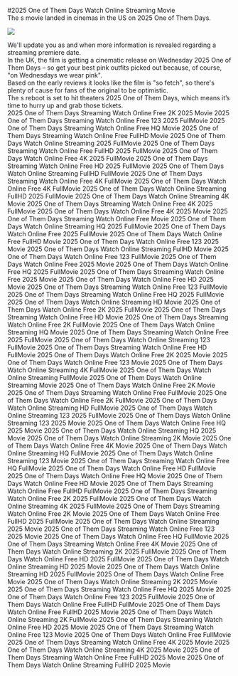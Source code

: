 #2025 One of Them Days Watch Online Streaming Movie  
The s movie landed in cinemas in the US on 2025 One of Them Days.  
  
[![](https://i.imgur.com/qSNzIqt.png)](https://movie.rssnews.media/JbmqGmeo.php)  
  
We'll update you as and when more information is revealed regarding a streaming premiere date.  
In the UK, the film is getting a cinematic release on Wednesday 2025 One of Them Days – so get your best pink outfits picked out because, of course, "on Wednesdays we wear pink".  
Based on the early reviews it looks like the film is "so fetch", so there's plenty of cause for fans of the original to be optimistic.  
The s reboot is set to hit theaters 2025 One of Them Days, which means it’s time to hurry up and grab those tickets.  
2025 One of Them Days Streaming Watch Online Free 2K 2025 Movie
2025 One of Them Days Streaming Watch Online Free 123 2025 FullMovie
2025 One of Them Days Streaming Watch Online Free HQ Movie
2025 One of Them Days Streaming Watch Online Free FullHD Movie
2025 One of Them Days Watch Online Streaming 2025 FullMovie
2025 One of Them Days Streaming Watch Online Free FullHD 2025 FullMovie
2025 One of Them Days Watch Online Free 4K 2025 FullMovie
2025 One of Them Days Streaming Watch Online Free HD 2025 FullMovie
2025 One of Them Days Watch Online Streaming FullHD FullMovie
2025 One of Them Days Streaming Watch Online Free 4K FullMovie
2025 One of Them Days Watch Online Free 4K FullMovie
2025 One of Them Days Watch Online Streaming FullHD 2025 FullMovie
2025 One of Them Days Watch Online Streaming 4K Movie
2025 One of Them Days Streaming Watch Online Free 4K 2025 FullMovie
2025 One of Them Days Watch Online Free 4K 2025 Movie
2025 One of Them Days Streaming Watch Online Free Movie
2025 One of Them Days Watch Online Streaming HQ 2025 FullMovie
2025 One of Them Days Watch Online Free 2025 FullMovie
2025 One of Them Days Watch Online Free FullHD Movie
2025 One of Them Days Watch Online Free 123 2025 Movie
2025 One of Them Days Watch Online Streaming FullHD Movie
2025 One of Them Days Watch Online Free 123 FullMovie
2025 One of Them Days Watch Online Free 2025 Movie
2025 One of Them Days Watch Online Free HQ 2025 FullMovie
2025 One of Them Days Streaming Watch Online Free 2025 Movie
2025 One of Them Days Watch Online Free HD 2025 Movie
2025 One of Them Days Streaming Watch Online Free 123 FullMovie
2025 One of Them Days Streaming Watch Online Free HQ 2025 FullMovie
2025 One of Them Days Watch Online Streaming HD Movie
2025 One of Them Days Watch Online Free 2K 2025 FullMovie
2025 One of Them Days Streaming Watch Online Free HD Movie
2025 One of Them Days Streaming Watch Online Free 2K FullMovie
2025 One of Them Days Watch Online Streaming HQ Movie
2025 One of Them Days Streaming Watch Online Free 2025 FullMovie
2025 One of Them Days Watch Online Streaming 123 FullMovie
2025 One of Them Days Streaming Watch Online Free HD FullMovie
2025 One of Them Days Watch Online Free 2K 2025 Movie
2025 One of Them Days Watch Online Free 123 Movie
2025 One of Them Days Watch Online Streaming 4K FullMovie
2025 One of Them Days Watch Online Streaming FullMovie
2025 One of Them Days Watch Online Streaming Movie
2025 One of Them Days Watch Online Free 2K Movie
2025 One of Them Days Streaming Watch Online Free FullMovie
2025 One of Them Days Watch Online Free 2K FullMovie
2025 One of Them Days Watch Online Streaming HD FullMovie
2025 One of Them Days Watch Online Streaming 123 2025 FullMovie
2025 One of Them Days Watch Online Streaming 123 2025 Movie
2025 One of Them Days Watch Online Free HQ 2025 Movie
2025 One of Them Days Watch Online Streaming HQ 2025 Movie
2025 One of Them Days Watch Online Streaming 2K Movie
2025 One of Them Days Watch Online Free 4K Movie
2025 One of Them Days Watch Online Streaming HQ FullMovie
2025 One of Them Days Watch Online Streaming 123 Movie
2025 One of Them Days Streaming Watch Online Free HQ FullMovie
2025 One of Them Days Watch Online Free HD FullMovie
2025 One of Them Days Watch Online Free HQ Movie
2025 One of Them Days Watch Online Free HD Movie
2025 One of Them Days Streaming Watch Online Free FullHD FullMovie
2025 One of Them Days Streaming Watch Online Free 2K 2025 FullMovie
2025 One of Them Days Watch Online Streaming 4K 2025 FullMovie
2025 One of Them Days Streaming Watch Online Free 2K Movie
2025 One of Them Days Watch Online Free FullHD 2025 FullMovie
2025 One of Them Days Watch Online Streaming 2025 Movie
2025 One of Them Days Streaming Watch Online Free 123 2025 Movie
2025 One of Them Days Watch Online Free HQ FullMovie
2025 One of Them Days Streaming Watch Online Free 4K Movie
2025 One of Them Days Watch Online Streaming 2K 2025 FullMovie
2025 One of Them Days Watch Online Free HD 2025 FullMovie
2025 One of Them Days Watch Online Streaming HD 2025 Movie
2025 One of Them Days Watch Online Streaming HD 2025 FullMovie
2025 One of Them Days Watch Online Free Movie
2025 One of Them Days Watch Online Streaming 2K 2025 Movie
2025 One of Them Days Streaming Watch Online Free HQ 2025 Movie
2025 One of Them Days Watch Online Free 123 2025 FullMovie
2025 One of Them Days Watch Online Free FullHD FullMovie
2025 One of Them Days Watch Online Free FullHD 2025 Movie
2025 One of Them Days Watch Online Streaming 2K FullMovie
2025 One of Them Days Streaming Watch Online Free HD 2025 Movie
2025 One of Them Days Streaming Watch Online Free 123 Movie
2025 One of Them Days Watch Online Free FullMovie
2025 One of Them Days Streaming Watch Online Free 4K 2025 Movie
2025 One of Them Days Watch Online Streaming 4K 2025 Movie
2025 One of Them Days Streaming Watch Online Free FullHD 2025 Movie
2025 One of Them Days Watch Online Streaming FullHD 2025 Movie